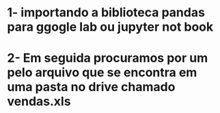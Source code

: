 # 1- importando a biblioteca pandas para ggogle lab ou jupyter not book
# 2- Em seguida procuramos por um pelo arquivo que se encontra em uma pasta no drive chamado vendas.xls
